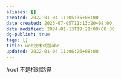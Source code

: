 ```yaml
---
aliases: []
created: 2022-01-04 11:05:35+08:00
date created: 2023-07-05T11:13:20+08:00
date modified: 2024-01-13T19:21:09+08:00
dg-publish: true
tags: []
title: web技术试题abc
updated: 2022-01-04 11:06:26+08:00
---
```


/root 不是相对路径